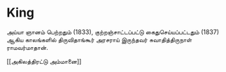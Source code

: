 # King

அய்யா ஞானம் பெற்றதும் (1833), குற்றஞ்சாட்டப்பட்டு கைதுசெய்யப்பட்டதும் (1837) ஆகிய காலங்களில் திருவிதாங்கூர் அரசராய் இருந்தவர் சுவாதித்திருநாள் ராமவர்மாதான்.

[[அகிலத்திரட்டு அம்மானை]]